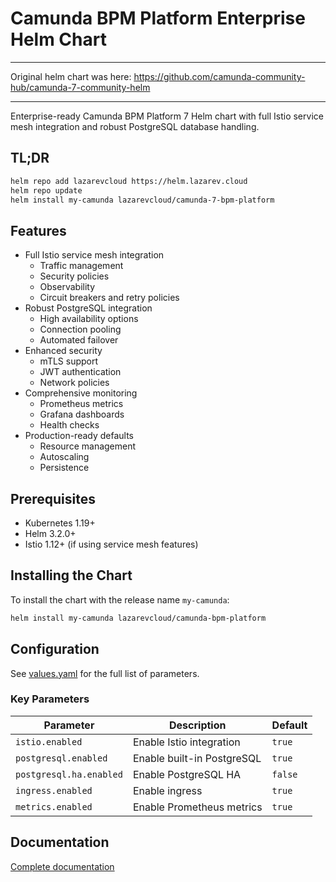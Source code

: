 # Camunda BPM Platform Enterprise Helm Chart

---

Original helm chart was here: https://github.com/camunda-community-hub/camunda-7-community-helm

---

Enterprise-ready Camunda BPM Platform 7 Helm chart with full Istio service mesh integration and robust PostgreSQL database handling.

## TL;DR

```bash
helm repo add lazarevcloud https://helm.lazarev.cloud
helm repo update
helm install my-camunda lazarevcloud/camunda-7-bpm-platform
```

## Features

- Full Istio service mesh integration
  - Traffic management
  - Security policies
  - Observability
  - Circuit breakers and retry policies
- Robust PostgreSQL integration
  - High availability options
  - Connection pooling
  - Automated failover
- Enhanced security
  - mTLS support
  - JWT authentication
  - Network policies
- Comprehensive monitoring
  - Prometheus metrics
  - Grafana dashboards
  - Health checks
- Production-ready defaults
  - Resource management
  - Autoscaling
  - Persistence

## Prerequisites

- Kubernetes 1.19+
- Helm 3.2.0+
- Istio 1.12+ (if using service mesh features)

## Installing the Chart

To install the chart with the release name `my-camunda`:

```bash
helm install my-camunda lazarevcloud/camunda-bpm-platform
```

## Configuration

See [values.yaml](./values.yaml) for the full list of parameters.

### Key Parameters

| Parameter | Description | Default |
|-----------|-------------|---------|
| `istio.enabled` | Enable Istio integration | `true` |
| `postgresql.enabled` | Enable built-in PostgreSQL | `true` |
| `postgresql.ha.enabled` | Enable PostgreSQL HA | `false` |
| `ingress.enabled` | Enable ingress | `true` |
| `metrics.enabled` | Enable Prometheus metrics | `true` |

## Documentation

[Complete documentation](https://docs.camunda.org/manual/7.18/)
